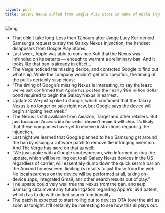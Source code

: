 ```yaml
---
layout: post
title: Galaxy Nexus pulled from Google Play Store in wake of Apple injunction
---
```

![img](http://media.idownloadblog.com/wp-content/uploads/2012/07/galaxy-nexus-off-shelves.jpg)
* That didn’t take long. Less than 12 hours after Judge Lucy Koh denied Samsung’s request to stay the Galaxy Nexus injunction, the handset disappears from Google Play Stores.
* Last week, Apple was able to convince Koh that the Nexus was infringing on its patents — enough to warrant a preliminary ban. And it looks like that ban is already in effect…
* The Verge noticed the missing device, and contacted Google to find out what’s up. While the company wouldn’t get into specifics, the timing of the pull is certainly suspicious:
* “The timing of Google’s missing Nexus is interesting, to say the least: we’ve just confirmed that Apple has posted the nearly $96 million dollar bond required to begin the Galaxy Nexus in earnest.
* Update 3: We just spoke to Google, which confirmed that the Galaxy Nexus is no longer on sale right now, but Google says the device will begin shipping next week.”
* The Nexus is still available from Amazon, Target and other retailers. But just because it’s available for order, doesn’t mean it will ship. It’s likely that these companies have yet to receive instructions regarding the injunction.
* Last night we learned that Google planned to help Samsung get around the ban by issuing a software patch to remove the infringing invention. And The Verge has more on that as well:
* “We just spoke with a Google spokesperson, who informed us that the update, which will be rolling out to all Galaxy Nexus devices in the US regardless of carrier, will essentially dumb down the quick search bar on the Android homescreen, limiting its results to just those from the web. No local searches on the device will be performed at all, taking on-device apps, integrated Gmail, and other search results out of play.”
* The update could very well free the Nexus from the ban, and help Samsung circumvent any future litigation regarding Apple’s ‘604 patent, which has to do with unified search functionality.
* The patch is expected to start rolling out to devices OTA (over the air) as soon as tonight. It’ll certainly be interesting to see how this all plays out.

